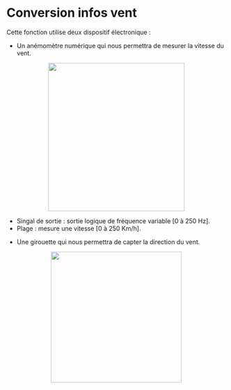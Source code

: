 # Conversion infos vent

Cette fonction utilise deux dispositif électronique :
+ Un anémomètre numérique qui nous permettra de mesurer la vitesse du vent.
<p align="center">
  <img src="https://img1.bgxcdn.com/thumb/large/oaupload/banggood/images/29/15/fda1c9a0-82e2-46c5-bc91-45537a304ef2.jpg" width="313px" height="340px"/></p>

* Singal de sortie  :   sortie logique de fréquence variable [0 à 250 Hz].
* Plage             :   mesure une vitesse [0 à 250 Km/h].

+ Une girouette qui nous permettra de capter la direction du vent.
<p align="center">
  <img src="https://i.ebayimg.com/images/g/PoEAAOSwm4Na~Nht/s-l300.jpg" width="300px" height="300px"/></p>